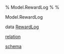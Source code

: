 % Model.RewardLog
% 
% 

Model.RewardLog

data [RewardLog](Model-RewardLog.html#t:RewardLog)

[relation](Model-RewardLog.html#v:relation)

[schema](Model-RewardLog.html#v:schema)
